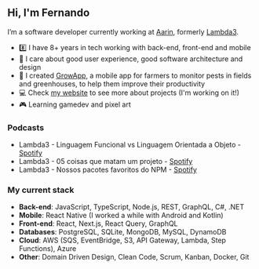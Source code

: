 ## Hi, I'm Fernando

I’m a software developer currently working at [Aarin](https://aarin.com.br/), formerly [Lambda3](https://github.com/Lambda3).

- :eight: I have 8+ years in tech working with back-end, front-end and mobile
- :art: I care about good user experience, good software architecture and design
- :seedling: I created [GrowApp](https://play.google.com/store/apps/details?id=br.com.bison.abacate "GrowApp's Play Store page"), a mobile app for farmers to monitor pests in fields and greenhouses, to help them improve their productivity
- :computer: Check [my website](https://fzabin.github.io/ "Fernando Zabin's website") to see more about projects (I'm working on it!)
- :video_game: Learning gamedev and pixel art

### Podcasts

- Lambda3 - Linguagem Funcional vs Linguagem Orientada a Objeto - [Spotify](https://open.spotify.com/episode/1jXHoG0OATXRmEmlVnCVma?si=hAUogid9SGG29LlX_TWTIA)
- Lambda3 - 05 coisas que matam um projeto - [Spotify](https://open.spotify.com/episode/17u3ktj79K95JZFpvMQr9w?si=zu648ObhRuieohUR0L71fQ)
- Lambda3 - Nossos pacotes favoritos do NPM - [Spotify](https://open.spotify.com/episode/0nlqWVfGSpy27Yiiffem0u?si=1rP2kMuuTwivmXgesaAqVA)

### My current stack

- **Back-end**: JavaScript, TypeScript, Node.js, REST, GraphQL, C#, .NET
- **Mobile**: React Native (I worked a while with Android and Kotlin)
- **Front-end**: React, Next.js, React Query, GraphQL
- **Databases**: PostgreSQL, SQLite, MongoDB, MySQL, DynamoDB
- **Cloud**: AWS (SQS, EventBridge, S3, API Gateway, Lambda, Step Functions), Azure
- **Other**: Domain Driven Design, Clean Code, Scrum, Kanban, Docker, Git
